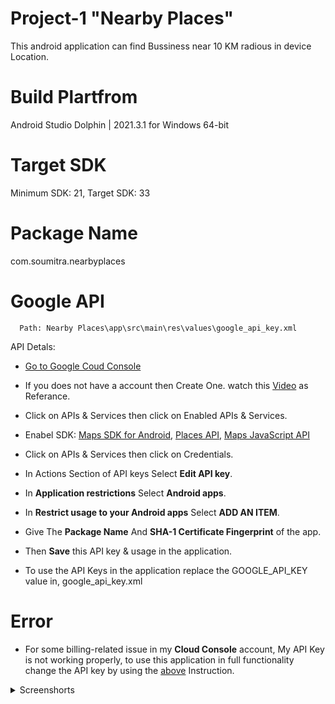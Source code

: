 # Project-1 "Nearby Places"

This android application can find Bussiness near 10 KM radious in device Location.

# Build Plartfrom

Android Studio Dolphin | 2021.3.1 for Windows 64-bit

# Target SDK

Minimum SDK: 21, Target SDK: 33

# Package Name

com.soumitra.nearbyplaces

# Google API

```https
  Path: Nearby Places\app\src\main\res\values\google_api_key.xml
```

API Detals:

- [Go to Google Coud Console](https://cloud.google.com/)

- If you does not have a account then Create One. watch this [Video](https://www.youtube.com/watch?v=Oek2VE2ozzE) as Referance.

- Click on APIs & Services then click on Enabled APIs & Services.

- Enabel SDK: [Maps SDK for Android](https://console.cloud.google.com/apis/library/maps-android-backend.googleapis.com), [Places API](https://console.cloud.google.com/apis/library/places-backend.googleapis.com), [Maps JavaScript API](https://console.cloud.google.com/apis/library/maps-backend.googleapis.com)

- Click on APIs & Services then click on Credentials.

- In Actions Section of API keys Select **Edit API key**.

- In **Application restrictions** Select **Android apps**.

- In **Restrict usage to your Android apps** Select **ADD AN ITEM**.

- Give The **Package Name** And **SHA-1 Certificate Fingerprint** of the app.

- Then **Save** this API key & usage in the application.

- To use the API Keys in the application replace the GOOGLE_API_KEY value in, google_api_key.xml

# Error

- For some billing-related issue in my **Cloud Console** account, My API Key is not working properly, to use this application in full functionality change the API key by using the [above](https://github.com/smartinternz02/SPSGP-80732-Virtual-Internship---Android-Application-Development-Using-Kotlin/blob/master/Nearby%20Places/README.md#google-api) Instruction.

<details>
    <summary> Screenshorts </summary>
    
    Get Location Permition |  UI
    :-------------------------:|:-------------------------:
    ![](Screenshot_2022-09-21-19-36-52-50_ab1359306de43320f9557c797b1c4be5](https://user-images.githubusercontent.com/90763881/191563819-bcdb758f-bc9d-47e4-aa5c-5f0e37b1a232.jpg)|![](Screenshot_2022-09-21-19-37-01-16_ac948a2b52a635aece6701554e6f393c](https://user-images.githubusercontent.com/90763881/191563975-e9695b4d-6ca1-41bb-aea4-95cc00b3f9a9.jpg)|
</details>
